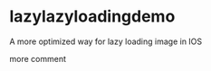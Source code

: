 lazylazyloadingdemo
===================

A more optimized way for lazy loading image in IOS

more comment